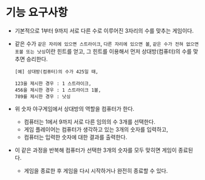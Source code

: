 # 기능 요구사항

- 기본적으로 1부터 9까지 서로 다른 수로 이루어진 3자리의 수를 맞추는 게임이다.
- 같은 수가 `같은 자리에 있으면 스트라이크`, `다른 자리에 있으면 볼`, `같은 수가 전혀 없으면 포볼 또는 낫싱`이란 힌트를 얻고, 그 힌트를 이용해서 먼저 상대방(컴퓨터)의 수를 맞추면 승리한다.
    
    ```
    [예] 상대방(컴퓨터)의 수가 425일 때, 
    
    123을 제시한 경우 : 1 스트라이크, 
    456을 제시한 경우 : 1 스트라이크 1볼, 
    789를 제시한 경우 : 낫싱
    ```
    
- 위 숫자 야구게임에서 상대방의 역할을 컴퓨터가 한다.
    - 컴퓨터는 1에서 9까지 서로 다른 임의의 수 3개를 선택한다.
    - 게임 플레이어는 컴퓨터가 생각하고 있는 3개의 숫자를 입력하고,
    - 컴퓨터는 입력한 숫자에 대한 결과를 출력한다.
- 이 같은 과정을 반복해 컴퓨터가 선택한 3개의 숫자를 모두 맞히면 게임이 종료된다.
    - 게임을 종료한 후 게임을 다시 시작하거나 완전히 종료할 수 있다.